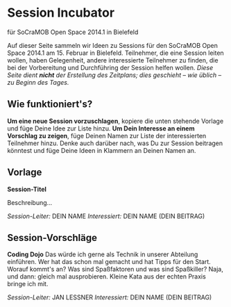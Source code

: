 # Session Incubator
für SoCraMOB Open Space 2014.1 in Bielefeld

Auf dieser Seite sammeln wir Ideen zu Sessions für den SoCraMOB Open Space 2014.1 am 15. Februar in Bielefeld. Teilnehmer, die eine Session leiten wollen, haben Gelegenheit, andere interessierte Teilnehmer zu finden, die bei der Vorbereitung und Durchführing der Session helfen wollen.
*Diese Seite dient **nicht** der Erstellung des Zeitplans; dies geschieht – wie üblich – zu Beginn des Tages.*

## Wie funktioniert's?
**Um eine neue Session vorzuschlagen**, kopiere die unten stehende Vorlage und füge Deine Idee zur Liste hinzu.
**Um Dein Interesse an einem Vorschlag zu zeigen**, füge Deinen Namen zur Liste der interessierten Teilnehmer hinzu. Denke auch darüber nach, was Du zur Session beitragen könntest und füge Deine Ideen in Klammern an Deinen Namen an.

## Vorlage
**Session-Titel**

Beschreibung...

*Session-Leiter:* DEIN NAME
*Interessiert:* DEIN NAME (DEIN BEITRAG)

## Session-Vorschläge
**Coding Dojo**
Das würde ich gerne als Technik in unserer Abteilung einführen. Wer hat das schon mal gemacht und hat Tipps für den Start. Worauf kommt's an? Was sind Spaßfaktoren und was sind Spaßkiller? Naja, und dann: gleich mal ausprobieren. Kleine Kata aus der echten Praxis bringe ich mit.

*Session-Leiter:* JAN LESSNER
*Interessiert:* DEIN NAME (DEIN BEITRAG)
